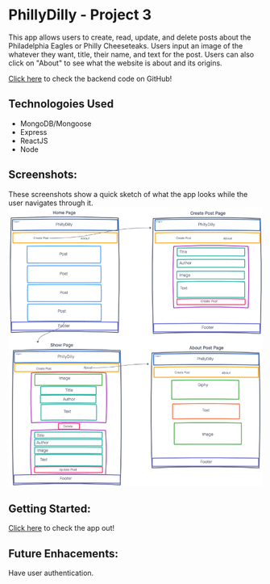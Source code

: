 # PhillyDilly - Project 3

This app allows users to create, read, update, and delete posts about the Philadelphia Eagles or Philly Cheeseteaks. Users input an image of the whatever they want, title, their name, and text for the post. Users can also click on "About" to see what the website is about and its origins.

[Click here](https://github.com/xcarrillo1/phillydilly-backend) to check the backend code on GitHub!

## Technologoies Used
- MongoDB/Mongoose
- Express
- ReactJS
- Node

## Screenshots:
These screenshots show a quick sketch of what the app looks while the user navigates through it.
![PhillyDilly wireframe](images/WireFrame.png)

## Getting Started:
[Click here](https://phillydilly.netlify.app/) to check the app out!

## Future Enhacements:
Have user authentication.